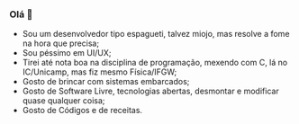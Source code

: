 ### Olá 👋
- Sou um desenvolvedor tipo espagueti, talvez miojo, mas resolve a fome na hora que precisa;
- Sou péssimo em UI/UX;
- Tirei até nota boa na disciplina de programação, mexendo com C, lá no IC/Unicamp, mas fiz mesmo Física/IFGW;
- Gosto de brincar com sistemas embarcados;
- Gosto de Software Livre, tecnologias abertas, desmontar e modificar quase qualquer coisa;
- Gosto de Códigos e de receitas.
  
<!--
**AntonioCelso/AntonioCelso** is a ✨ _special_ ✨ repository because its `README.md` (this file) appears on your GitHub profile.

Here are some ideas to get you started:

- 🔭 I’m currently working on ...
- 🌱 I’m currently learning ...
- 👯 I’m looking to collaborate on ...
- 🤔 I’m looking for help with ...
- 💬 Ask me about ...
- 📫 How to reach me: ...
- 😄 Pronouns: ...
- ⚡ Fun fact: ...
-->
